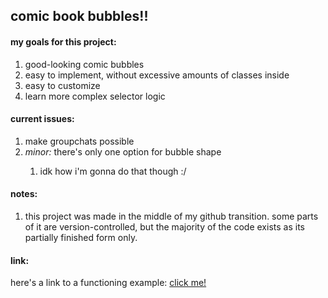<h2>comic book bubbles!!</h2>

<h4>my goals for this project:</h4>
<ol>
  <li>good-looking comic bubbles</li>
  <li>easy to implement, without excessive amounts of classes inside</li>
  <li>easy to customize</li>
  <li>learn more complex selector logic</li>
</ol>

<h4>current issues:</h4>
<ol>
  <li>make groupchats possible</li>
  <li><i>minor:</i> there's only one option for bubble shape</li>
  <ol>
    <li>idk how i'm gonna do that though :/</li>
  </ol>
</ol>

<h4>notes:</h4>
<ol>
  <li>this project was made in the middle of my github transition. some parts of it are version-controlled, but the majority of the code exists as its partially finished form only.</li>
</ol>

<h4>link:</h4>
<p>here's a link to a functioning example: <a href="https://codepen.io/stoneflywheel/pen/JoYxZoG">click me!</a></p>
